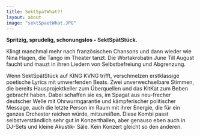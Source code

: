 ```yaml
---
title: SektSpätWhat?!
layout: about
image: "sektSpaetWhat.JPG"
---
```


**Spritzig, sprudelig, schonungslos - SektSpätStück.**

Klingt manchmal mehr nach französischen Chansons und dann wieder wie Nina Hagen, die Tango im Theater tanzt. Die Wortakrobatin June Till August faucht und mauzt in ihren Liedern von Selbstbefreiung und Abgrenzung. 

Wenn SektSpätStück auf KING KVNG trifft, verschmelzen erstklassige poetische Lyrics mit umwerfenden Beats. Zwei unverwechselbare Stimmen, die bereits Hausprojektkeller zum Überquellen und das KitKat zum Beben gebracht haben. Dabei schaffen sie es, im Spagat aus neu-frecher deutscher Welle mit Ohrwurmgarantie und kämpferischer politischer Message, auch die letzte Person im  Raum mit ihrer Energie, die für ein ganzes Orchester reichen würde, mitzureißen. Diese Kombi passt selbstverständlich sehr gut in Konzerthallen, aber genauso eben auch in DJ-Sets und kleine Akustik- Säle. Kein Konzert gleicht so den anderen.
